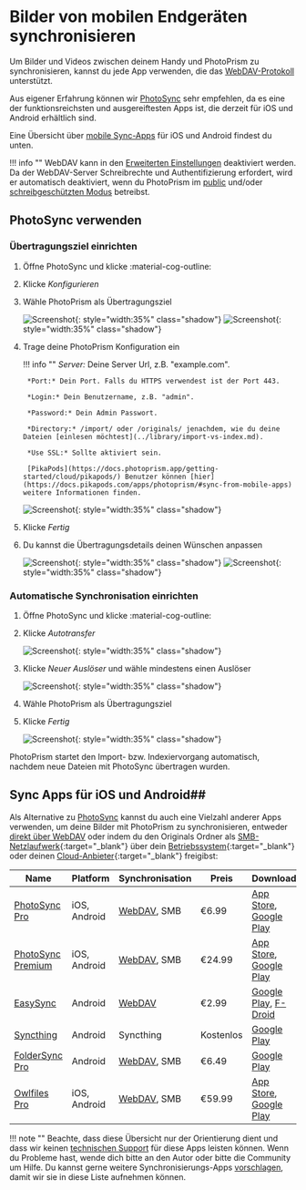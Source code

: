 # Bilder von mobilen Endgeräten synchronisieren #

Um Bilder und Videos zwischen deinem Handy und PhotoPrism zu synchronisieren, kannst du jede App verwenden, die das [WebDAV-Protokoll](./webdav.md) unterstützt.

Aus eigener Erfahrung können wir [PhotoSync](https://link.photoprism.app/photosync) sehr empfehlen, da es eine der funktionsreichsten und ausgereiftesten Apps ist, die derzeit für iOS und Android erhältlich sind.

Eine Übersicht über [mobile Sync-Apps](#sync-apps-fur-ios-und-android) für iOS und Android findest du unten.


!!! info ""
    WebDAV kann in den [Erweiterten Einstellungen](../settings/advanced.md) deaktiviert werden.
    Da der WebDAV-Server Schreibrechte und Authentifizierung erfordert, wird er automatisch deaktiviert, wenn du PhotoPrism im [public](https://docs.photoprism.app/getting-started/config-options/#authentication) und/oder [schreibgeschützten Modus](https://docs.photoprism.app/getting-started/config-options/#feature-flags) betreibst.

## PhotoSync verwenden ##

### Übertragungsziel einrichten ###

1. Öffne PhotoSync und klicke :material-cog-outline:
2. Klicke *Konfigurieren*
3. Wähle PhotoPrism als Übertragungsziel

      ![Screenshot](img/photosync-1.jpg){: style="width:35%" class="shadow"}
      ![Screenshot](img/photosync-2.jpg){: style="width:35%" class="shadow"}
   
4. Trage deine PhotoPrism Konfiguration ein

    !!! info ""
        *Server:* Deine Server Url, z.B. "example.com".

        *Port:* Dein Port. Falls du HTTPS verwendest ist der Port 443.

        *Login:* Dein Benutzername, z.B. "admin".
        
        *Password:* Dein Admin Passwort.

        *Directory:* /import/ oder /originals/ jenachdem, wie du deine Dateien [einlesen möchtest](../library/import-vs-index.md).
        
        *Use SSL:* Sollte aktiviert sein.

        [PikaPods](https://docs.photoprism.app/getting-started/cloud/pikapods/) Benutzer können [hier](https://docs.pikapods.com/apps/photoprism/#sync-from-mobile-apps) weitere Informationen finden. 

      ![Screenshot](img/photosync-3.jpg){: style="width:35%" class="shadow"}

5. Klicke *Fertig*
6. Du kannst die Übertragungsdetails deinen Wünschen anpassen
   
      ![Screenshot](img/photosync-4.jpg){: style="width:35%" class="shadow"}
      ![Screenshot](img/photosync-5.jpg){: style="width:35%" class="shadow"}
   
### Automatische Synchronisation einrichten ###
1. Öffne PhotoSync und klicke :material-cog-outline:
2. Klicke *Autotransfer*

      ![Screenshot](img/photosync-1.jpg){: style="width:35%" class="shadow"}

3. Klicke *Neuer Auslöser* und wähle mindestens einen Auslöser
   
      ![Screenshot](img/photosync-6.jpg){: style="width:35%" class="shadow"}
   
4. Wähle PhotoPrism als Übertragungsziel
5. Klicke *Fertig*

      ![Screenshot](img/photosync-7.jpg){: style="width:35%" class="shadow"}

PhotoPrism startet den Import- bzw. Indexiervorgang automatisch, nachdem neue Dateien mit PhotoSync übertragen wurden.

## Sync Apps für iOS und Android##
Als Alternative zu [PhotoSync](https://link.photoprism.app/photosync) kannst du auch eine Vielzahl anderer Apps verwenden, um deine Bilder mit PhotoPrism zu synchronisieren, entweder [direkt über WebDAV](./webdav.md#server-url) oder indem du den Originals Ordner als [SMB-Netzlaufwerk](https://ubuntu.com/server/docs/samba-as-a-file-server){:target="_blank"} über dein [Betriebssystem](https://support.microsoft.com/en-us/windows/file-sharing-over-a-network-in-windows-b58704b2-f53a-4b82-7bc1-80f9994725bf){:target="_blank"} oder deinen [Cloud-Anbieter](https://learn.microsoft.com/en-us/azure/storage/files/files-smb-protocol){:target="_blank"} freigibst:

| Name                                                                                                                            | Platform     | Synchronisation                     | Preis     | Download                                                                                                                                                                                                                |
|---------------------------------------------------------------------------------------------------------------------------------|--------------|-------------------------------------|-----------|-------------------------------------------------------------------------------------------------------------------------------------------------------------------------------------------------------------------------|
| [PhotoSync Pro](https://www.photosync-app.com/support/ios/answers/what-is-the-difference-between-photosync-pro-and-premium)     | iOS, Android | [WebDAV](#photosync-verwenden), SMB | €6.99     | [App Store](https://link.photoprism.app/photosync-ios), [Google Play](https://link.photoprism.app/photosync-android)                                                                                                    |
| [PhotoSync Premium](https://www.photosync-app.com/support/ios/answers/what-is-the-difference-between-photosync-pro-and-premium) | iOS, Android | [WebDAV](#photosync-verwenden), SMB | €24.99    | [App Store](https://link.photoprism.app/photosync-ios), [Google Play](https://link.photoprism.app/photosync-android)                                                                                                    |
| [EasySync](https://github.com/phpbg/easysync)                                                                                   | Android      | [WebDAV](webdav.md#server-url)      | €2.99     | [Google Play](https://play.google.com/store/apps/details?id=com.phpbg.easysync&pcampaignid=pcampaignidMKT-Other-global-all-co-prtnr-py-PartBadge-Mar2515-1), [F-Droid](https://f-droid.org/packages/com.phpbg.easysync) |
| [Syncthing](https://syncthing.net/)                                                                                             | Android      | Syncthing                           | Kostenlos | [Google Play](https://play.google.com/store/apps/details?id=com.nutomic.syncthingandroid)                                                                                                                               |
| [FolderSync Pro](https://foldersync.io/)                                                                                        | Android      | [WebDAV](webdav.md#server-url), SMB | €6.49     | [Google Play](https://play.google.com/store/apps/details?id=dk.tacit.android.foldersync.full)                                                                                                                           |
| [Owlfiles Pro](https://www.skyjos.com/owlfiles/)                                                                                | iOS, Android | [WebDAV](webdav.md#server-url), SMB | €59.99    | [App Store](https://itunes.apple.com/app/id510282524), [Google Play](https://play.google.com/store/apps/details?id=com.skyjos.apps.fileexplorerfree)                                                                    |


!!! note ""
      Beachte, dass diese Übersicht nur der Orientierung dient und dass wir keinen [technischen Support](https://www.photoprism.app/kb/getting-support) für diese Apps leisten können. Wenn du Probleme hast, wende dich bitte an den Autor oder bitte die Community um Hilfe. Du kannst gerne weitere Synchronisierungs-Apps [vorschlagen](https://github.com/photoprism/photoprism-docs/tree/develop/docs/user-guide/sync/mobile-devices.md), damit wir sie in diese Liste aufnehmen können.